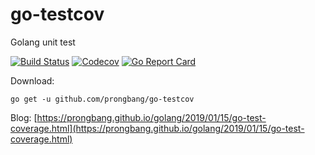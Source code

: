 # go-testcov

Golang unit test


[![Build Status](http://img.shields.io/travis/prongbang/go-testcov.svg)](https://travis-ci.org/prongbang/go-testcov)
[![Codecov](https://img.shields.io/codecov/c/github/prongbang/go-testcov.svg)](https://codecov.io/gh/prongbang/go-testcov) 
[![Go Report Card](https://goreportcard.com/badge/github.com/prongbang/go-testcov)](https://goreportcard.com/report/github.com/prongbang/go-testcov)

Download:

```
go get -u github.com/prongbang/go-testcov
```

Blog: [https://prongbang.github.io/golang/2019/01/15/go-test-coverage.html](https://prongbang.github.io/golang/2019/01/15/go-test-coverage.html)
